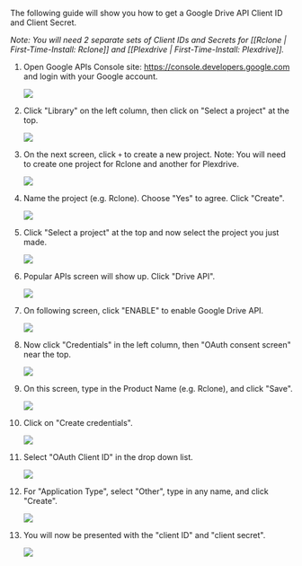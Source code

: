 The following guide will show you how to get a Google Drive API Client ID and Client Secret. 

_Note: You will need 2 separate sets of Client IDs and Secrets for [[Rclone | First-Time-Install: Rclone]] and [[Plexdrive | First-Time-Install: Plexdrive]]._ 

1. Open Google APIs Console site: https://console.developers.google.com and login with your Google account.

    ![](http://i.imgur.com/ExfSqLe.png)
    
2. Click "Library" on the left column, then click on "Select a project" at the top.

    ![](http://i.imgur.com/TYNDd66.png)

3. On the next screen, click `+` to create a new project. Note: You will need to create one project for Rclone and another for Plexdrive. 

    ![](http://i.imgur.com/85iIX1e.png)

4. Name the project (e.g. Rclone). Choose "Yes" to agree. Click "Create".

    ![](http://i.imgur.com/jHqyKJt.png)

5. Click "Select a project" at the top and now select the project you just made. 

    ![](http://i.imgur.com/KBXwXDm.png)

6. Popular APIs screen will show up. Click "Drive API".

    ![](http://i.imgur.com/DcXczfd.png)

7. On following screen, click "ENABLE" to enable Google Drive API.

    ![](http://i.imgur.com/qsOlMZw.png)

8. Now click "Credentials" in the left column, then  "OAuth consent screen" near the top. 

    ![](http://i.imgur.com/sUBzyre.png)

  
9. On this screen, type in the Product Name (e.g. Rclone), and click "Save".

    ![](http://i.imgur.com/jIvhILQ.png)

10. Click on "Create credentials".

    ![](http://i.imgur.com/44Gpvql.png)

11. Select "OAuth Client ID" in the drop down list.

    ![](http://i.imgur.com/tJARgt9.png)

12. For "Application Type", select "Other", type in any name, and click "Create".

    ![](http://i.imgur.com/loyMW7v.png)

13. You will now be presented with the "client ID" and "client secret". 

    ![](http://i.imgur.com/8g1wPdD.png)